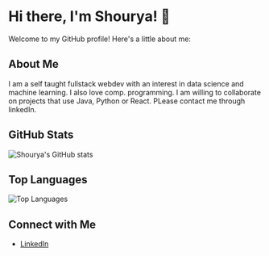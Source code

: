 # Hi there, I'm Shourya! 👋

<!--
**shourya102/shourya102** is a ✨ _special_ ✨ repository because its `README.md` (this file) appears on your GitHub profile.
-->

Welcome to my GitHub profile! Here's a little about me:

## About Me

I am a self taught fullstack webdev with an interest in data science and machine learning. I also love comp. programming. I am willing to collaborate on projects that use Java, 
Python or React. PLease contact me through linkedIn. 

## GitHub Stats

![Shourya's GitHub stats](https://github-readme-stats.vercel.app/api?username=shourya102&show_icons=true&theme=radical)

## Top Languages

![Top Languages](https://github-readme-stats.vercel.app/api/top-langs/?username=shourya102&layout=compact&theme=radical)

## Connect with Me

- [LinkedIn](https://www.linkedin.com/in/shourya0/)
